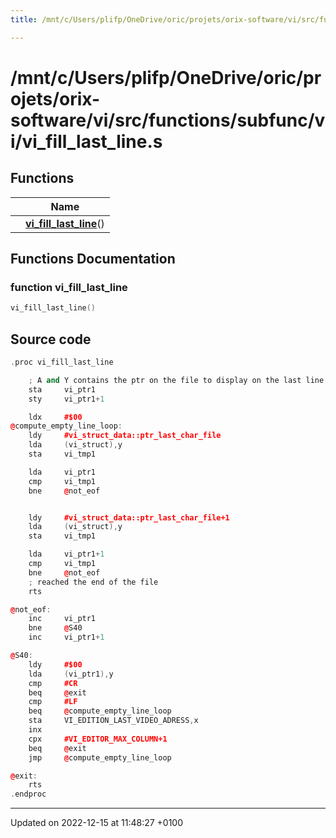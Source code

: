 ```yaml
---
title: /mnt/c/Users/plifp/OneDrive/oric/projets/orix-software/vi/src/functions/subfunc/vi/vi_fill_last_line.s

---
```


# /mnt/c/Users/plifp/OneDrive/oric/projets/orix-software/vi/src/functions/subfunc/vi/vi_fill_last_line.s



## Functions

|                | Name           |
| -------------- | -------------- |
| | **[vi_fill_last_line](Files/vi__fill__last__line_8s.md#function-vi-fill-last-line)**() |


## Functions Documentation

### function vi_fill_last_line

```cpp
vi_fill_last_line()
```




## Source code

```cpp
.proc vi_fill_last_line

    ; A and Y contains the ptr on the file to display on the last line
    sta     vi_ptr1
    sty     vi_ptr1+1

    ldx     #$00
@compute_empty_line_loop:
    ldy     #vi_struct_data::ptr_last_char_file
    lda     (vi_struct),y
    sta     vi_tmp1

    lda     vi_ptr1
    cmp     vi_tmp1
    bne     @not_eof


    ldy     #vi_struct_data::ptr_last_char_file+1
    lda     (vi_struct),y
    sta     vi_tmp1

    lda     vi_ptr1+1
    cmp     vi_tmp1
    bne     @not_eof
    ; reached the end of the file
    rts

@not_eof:
    inc     vi_ptr1
    bne     @S40
    inc     vi_ptr1+1

@S40:
    ldy     #$00
    lda     (vi_ptr1),y
    cmp     #CR
    beq     @exit
    cmp     #LF
    beq     @compute_empty_line_loop
    sta     VI_EDITION_LAST_VIDEO_ADRESS,x
    inx
    cpx     #VI_EDITOR_MAX_COLUMN+1
    beq     @exit
    jmp     @compute_empty_line_loop

@exit:
    rts
.endproc
```


-------------------------------

Updated on 2022-12-15 at 11:48:27 +0100
